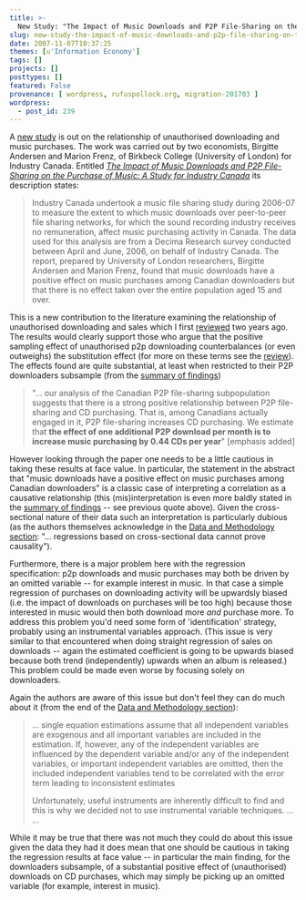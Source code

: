 ```yaml
---
title: >-
  New Study: "The Impact of Music Downloads and P2P File-Sharing on the Purchase of Music: A Study for Industry Canada"
slug: new-study-the-impact-of-music-downloads-and-p2p-file-sharing-on-the-purchase-of-music-a-study-for-industry-canada
date: 2007-11-07T10:37:25
themes: [u'Information Economy']
tags: []
projects: []
posttypes: []
featured: False
provenance: [ wordpress, rufuspollock.org, migration-201703 ]
wordpress:
  - post_id: 239
---
```


A [new study][study] is out on the relationship of unauthorised downloading and music purchases. The work was carried out by two economists, Birgitte Andersen and Marion Frenz, of Birkbeck College (University of London) for Industry Canada. Entitled [*The Impact of Music Downloads and P2P File-Sharing on the Purchase of Music: A Study for Industry Canada*][study] its description states:

> Industry Canada undertook a music file sharing study during 2006-07 to measure the extent to which music downloads over peer-to-peer file sharing networks, for which the sound recording industry receives no remuneration, affect music purchasing activity in Canada. The data used for this analysis are from a Decima Research survey conducted between April and June, 2006, on behalf of Industry Canada. The report, prepared by University of London researchers, Birgitte Andersen and Marion Frenz, found that music downloads have a positive effect on music purchases among Canadian downloaders but that there is no effect taken over the entire population aged 15 and over.

This is a new contribution to the literature examining the relationship of unauthorised downloading and sales which I first [reviewed][review] two years ago. The results would clearly support those who argue that the positive sampling effect of unauthorised p2p downloading counterbalances (or even outweighs) the substitution effect (for more on these terms see the [review][review]). The effects found are quite substantial, at least when restricted to their P2P downloaders subsample (from the [summary of findings][summary])

> "... our analysis of the Canadian P2P file-sharing subpopulation suggests that there is a strong positive relationship between P2P file-sharing and CD purchasing. That is, among Canadians actually engaged in it, P2P file-sharing increases CD purchasing. We estimate that **the effect of one additional P2P download per month is to increase music purchasing by 0.44 CDs per year**" [emphasis added]

However looking through the paper one needs to be a little cautious in taking these results at face value. In particular, the statement in the abstract that "music downloads have a positive effect on music purchases among Canadian downloaders" is a classic case of interpreting a correlation as a causative relationship (this (mis)interpretation is even more baldly stated in the [summary of findings][summary] -- see previous quote above). Given the cross-sectional nature of their data such an interpretation is particularly dubious (as the authors themselves acknowledge in the [Data and Methodology section][data]: "... regressions based on cross-sectional data cannot prove causality").

Furthermore, there is a major problem here with the regression specification: p2p downloads and music purchases may both be driven by an omitted variable -- for example interest in music. In that case a simple regression of purchases on downloading activity will be upwardsly biased (i.e. the impact of downloads on purchases will be too high) because those interested in music would then both download more *and* purchase more. To address this problem you'd need some form of 'identification' strategy, probably using an instrumental variables approach. (This issue is very similar to that encountered when doing straight regression of sales on downloads -- again the estimated coefficient is going to be upwards biased because both trend (independently) upwards when an album is released.) This problem could be made even worse by focusing solely on downloaders.

Again the authors are aware of this issue but don't feel they can do much about it (from the end of the [Data and Methodology section][data]):

> ... single equation estimations assume that all independent variables are exogenous and all important variables are included in the estimation. If, however, any of the independent variables are influenced by the dependent variable and/or any of the independent variables, or important independent variables are omitted, then the included independent variables tend to be correlated with the error term leading to inconsistent estimates
> 
> Unfortunately, useful instruments are inherently difficult to find and this is why we decided not to use instrumental variable techniques. ...
> ...

While it may be true that there was not much they could do about this issue given the data they had it does mean that one should be cautious in taking the regression results at face value -- in particular the main finding, for the downloaders subsample, of a substantial positive effect of (unauthorised) downloads on CD purchases, which may simply be picking up an omitted variable (for example, interest in music).

[study]: http://strategis.ic.gc.ca/epic/site/ippd-dppi.nsf/en/h_ip01456e.html 
[review]: http://www.rufuspollock.org/economics/p2p_summary.html
[data]: http://strategis.ic.gc.ca/epic/site/ippd-dppi.nsf/en/ip01460e.html
[summary]: http://strategis.ic.gc.ca/epic/site/ippd-dppi.nsf/en/ip01462e.html


